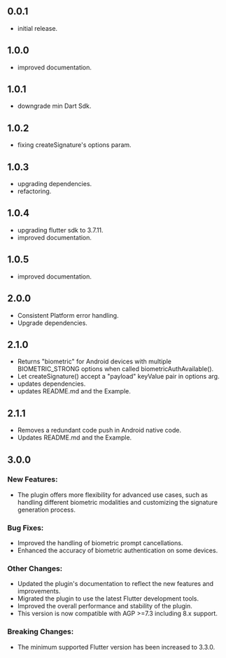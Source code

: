 ## 0.0.1

* initial release.

## 1.0.0

* improved documentation.

## 1.0.1

* downgrade min Dart Sdk.

## 1.0.2

* fixing createSignature's options param.

## 1.0.3

* upgrading dependencies.
* refactoring.

## 1.0.4

* upgrading flutter sdk to 3.7.11.
* improved documentation.

## 1.0.5

* improved documentation.

## 2.0.0

* Consistent Platform error handling.
* Upgrade dependencies.

## 2.1.0

* Returns "biometric" for Android devices with multiple BIOMETRIC_STRONG options when called
  biometricAuthAvailable().
* Let createSignature() accept a "payload" keyValue pair in options arg.
* updates dependencies.
* updates README.md and the Example.

## 2.1.1

* Removes a redundant code push in Android native code.
* Updates README.md and the Example.

## 3.0.0

### New Features:

* The plugin offers more flexibility for advanced use cases, such as handling different biometric modalities and customizing the signature generation process.

### Bug Fixes:

* Improved the handling of biometric prompt cancellations.
* Enhanced the accuracy of biometric authentication on some devices.

### Other Changes:

* Updated the plugin's documentation to reflect the new features and improvements.
* Migrated the plugin to use the latest Flutter development tools.
* Improved the overall performance and stability of the plugin.
* This version is now compatible with AGP >=7.3 including 8.x support.

### Breaking Changes:

* The minimum supported Flutter version has been increased to 3.3.0.